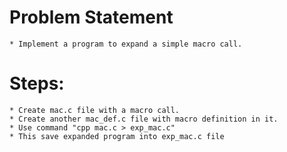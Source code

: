 # Problem Statement
	* Implement a program to expand a simple macro call.

# Steps:
	* Create mac.c file with a macro call.
	* Create another mac_def.c file with macro definition in it.
	* Use command "cpp mac.c > exp_mac.c"
	* This save expanded program into exp_mac.c file
